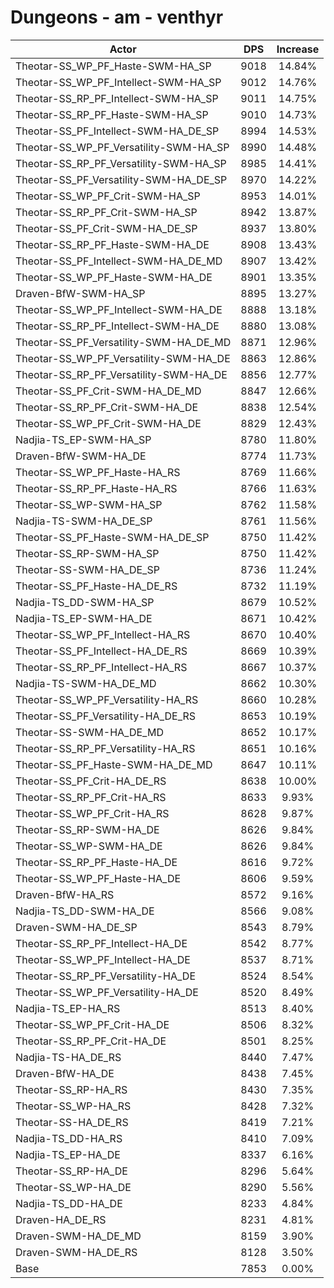 # Dungeons - am - venthyr
| Actor | DPS | Increase |
|---|:---:|:---:|
|Theotar-SS_WP_PF_Haste-SWM-HA_SP|9018|14.84%|
|Theotar-SS_WP_PF_Intellect-SWM-HA_SP|9012|14.76%|
|Theotar-SS_RP_PF_Intellect-SWM-HA_SP|9011|14.75%|
|Theotar-SS_RP_PF_Haste-SWM-HA_SP|9010|14.73%|
|Theotar-SS_PF_Intellect-SWM-HA_DE_SP|8994|14.53%|
|Theotar-SS_WP_PF_Versatility-SWM-HA_SP|8990|14.48%|
|Theotar-SS_RP_PF_Versatility-SWM-HA_SP|8985|14.41%|
|Theotar-SS_PF_Versatility-SWM-HA_DE_SP|8970|14.22%|
|Theotar-SS_WP_PF_Crit-SWM-HA_SP|8953|14.01%|
|Theotar-SS_RP_PF_Crit-SWM-HA_SP|8942|13.87%|
|Theotar-SS_PF_Crit-SWM-HA_DE_SP|8937|13.80%|
|Theotar-SS_RP_PF_Haste-SWM-HA_DE|8908|13.43%|
|Theotar-SS_PF_Intellect-SWM-HA_DE_MD|8907|13.42%|
|Theotar-SS_WP_PF_Haste-SWM-HA_DE|8901|13.35%|
|Draven-BfW-SWM-HA_SP|8895|13.27%|
|Theotar-SS_WP_PF_Intellect-SWM-HA_DE|8888|13.18%|
|Theotar-SS_RP_PF_Intellect-SWM-HA_DE|8880|13.08%|
|Theotar-SS_PF_Versatility-SWM-HA_DE_MD|8871|12.96%|
|Theotar-SS_WP_PF_Versatility-SWM-HA_DE|8863|12.86%|
|Theotar-SS_RP_PF_Versatility-SWM-HA_DE|8856|12.77%|
|Theotar-SS_PF_Crit-SWM-HA_DE_MD|8847|12.66%|
|Theotar-SS_RP_PF_Crit-SWM-HA_DE|8838|12.54%|
|Theotar-SS_WP_PF_Crit-SWM-HA_DE|8829|12.43%|
|Nadjia-TS_EP-SWM-HA_SP|8780|11.80%|
|Draven-BfW-SWM-HA_DE|8774|11.73%|
|Theotar-SS_WP_PF_Haste-HA_RS|8769|11.66%|
|Theotar-SS_RP_PF_Haste-HA_RS|8766|11.63%|
|Theotar-SS_WP-SWM-HA_SP|8762|11.58%|
|Nadjia-TS-SWM-HA_DE_SP|8761|11.56%|
|Theotar-SS_PF_Haste-SWM-HA_DE_SP|8750|11.42%|
|Theotar-SS_RP-SWM-HA_SP|8750|11.42%|
|Theotar-SS-SWM-HA_DE_SP|8736|11.24%|
|Theotar-SS_PF_Haste-HA_DE_RS|8732|11.19%|
|Nadjia-TS_DD-SWM-HA_SP|8679|10.52%|
|Nadjia-TS_EP-SWM-HA_DE|8671|10.42%|
|Theotar-SS_WP_PF_Intellect-HA_RS|8670|10.40%|
|Theotar-SS_PF_Intellect-HA_DE_RS|8669|10.39%|
|Theotar-SS_RP_PF_Intellect-HA_RS|8667|10.37%|
|Nadjia-TS-SWM-HA_DE_MD|8662|10.30%|
|Theotar-SS_WP_PF_Versatility-HA_RS|8660|10.28%|
|Theotar-SS_PF_Versatility-HA_DE_RS|8653|10.19%|
|Theotar-SS-SWM-HA_DE_MD|8652|10.17%|
|Theotar-SS_RP_PF_Versatility-HA_RS|8651|10.16%|
|Theotar-SS_PF_Haste-SWM-HA_DE_MD|8647|10.11%|
|Theotar-SS_PF_Crit-HA_DE_RS|8638|10.00%|
|Theotar-SS_RP_PF_Crit-HA_RS|8633|9.93%|
|Theotar-SS_WP_PF_Crit-HA_RS|8628|9.87%|
|Theotar-SS_RP-SWM-HA_DE|8626|9.84%|
|Theotar-SS_WP-SWM-HA_DE|8626|9.84%|
|Theotar-SS_RP_PF_Haste-HA_DE|8616|9.72%|
|Theotar-SS_WP_PF_Haste-HA_DE|8606|9.59%|
|Draven-BfW-HA_RS|8572|9.16%|
|Nadjia-TS_DD-SWM-HA_DE|8566|9.08%|
|Draven-SWM-HA_DE_SP|8543|8.79%|
|Theotar-SS_RP_PF_Intellect-HA_DE|8542|8.77%|
|Theotar-SS_WP_PF_Intellect-HA_DE|8537|8.71%|
|Theotar-SS_RP_PF_Versatility-HA_DE|8524|8.54%|
|Theotar-SS_WP_PF_Versatility-HA_DE|8520|8.49%|
|Nadjia-TS_EP-HA_RS|8513|8.40%|
|Theotar-SS_WP_PF_Crit-HA_DE|8506|8.32%|
|Theotar-SS_RP_PF_Crit-HA_DE|8501|8.25%|
|Nadjia-TS-HA_DE_RS|8440|7.47%|
|Draven-BfW-HA_DE|8438|7.45%|
|Theotar-SS_RP-HA_RS|8430|7.35%|
|Theotar-SS_WP-HA_RS|8428|7.32%|
|Theotar-SS-HA_DE_RS|8419|7.21%|
|Nadjia-TS_DD-HA_RS|8410|7.09%|
|Nadjia-TS_EP-HA_DE|8337|6.16%|
|Theotar-SS_RP-HA_DE|8296|5.64%|
|Theotar-SS_WP-HA_DE|8290|5.56%|
|Nadjia-TS_DD-HA_DE|8233|4.84%|
|Draven-HA_DE_RS|8231|4.81%|
|Draven-SWM-HA_DE_MD|8159|3.90%|
|Draven-SWM-HA_DE_RS|8128|3.50%|
|Base|7853|0.00%|
